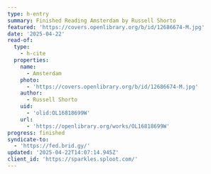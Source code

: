 ```yaml
---
type: h-entry
summary: Finished Reading Amsterdam by Russell Shorto
featured: 'https://covers.openlibrary.org/b/id/12686674-M.jpg'
date: '2025-04-22'
read-of:
  type:
    - h-cite
  properties:
    name:
      - Amsterdam
    photo:
      - 'https://covers.openlibrary.org/b/id/12686674-M.jpg'
    author:
      - Russell Shorto
    uid:
      - 'olid:OL16818699W'
    url:
      - 'https://openlibrary.org/works/OL16818699W'
progress: finished
syndicate-to:
  - 'https://fed.brid.gy/'
updated: '2025-04-22T14:07:14.945Z'
client_id: 'https://sparkles.sploot.com/'
---
```


